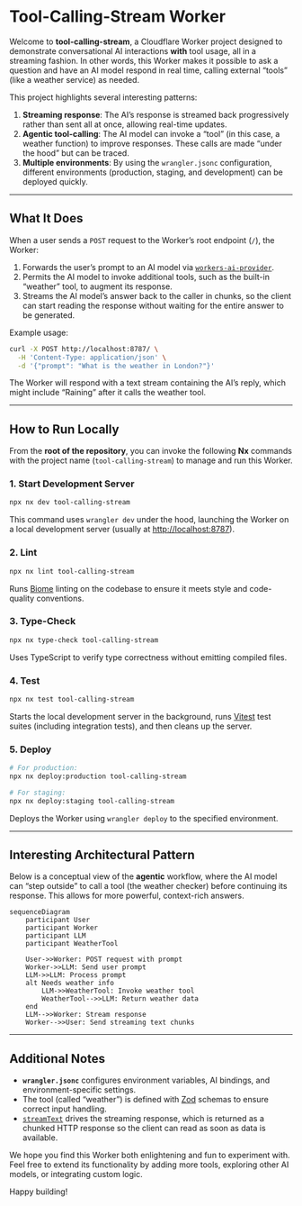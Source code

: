 # Tool-Calling-Stream Worker

Welcome to **tool-calling-stream**, a Cloudflare Worker project designed to demonstrate conversational AI interactions **with** tool usage, all in a streaming fashion. In other words, this Worker makes it possible to ask a question and have an AI model respond in real time, calling external “tools” (like a weather service) as needed.

This project highlights several interesting patterns:
1. **Streaming response**: The AI’s response is streamed back progressively rather than sent all at once, allowing real-time updates.
2. **Agentic tool-calling**: The AI model can invoke a “tool” (in this case, a weather function) to improve responses. These calls are made “under the hood” but can be traced.
3. **Multiple environments**: By using the `wrangler.jsonc` configuration, different environments (production, staging, and development) can be deployed quickly.

---

## What It Does

When a user sends a `POST` request to the Worker’s root endpoint (`/`), the Worker:
1. Forwards the user’s prompt to an AI model via [`workers-ai-provider`](https://www.npmjs.com/package/workers-ai-provider).
2. Permits the AI model to invoke additional tools, such as the built-in “weather” tool, to augment its response.
3. Streams the AI model’s answer back to the caller in chunks, so the client can start reading the response without waiting for the entire answer to be generated.

Example usage:
```bash
curl -X POST http://localhost:8787/ \
  -H 'Content-Type: application/json' \
  -d '{"prompt": "What is the weather in London?"}'
```
The Worker will respond with a text stream containing the AI’s reply, which might include “Raining” after it calls the weather tool.

---

## How to Run Locally

From the **root of the repository**, you can invoke the following **Nx** commands with the project name (`tool-calling-stream`) to manage and run this Worker.

### 1. Start Development Server
```bash
npx nx dev tool-calling-stream
```
This command uses `wrangler dev` under the hood, launching the Worker on a local development server (usually at [http://localhost:8787](http://localhost:8787)).

### 2. Lint
```bash
npx nx lint tool-calling-stream
```
Runs [Biome](https://biomejs.dev/) linting on the codebase to ensure it meets style and code-quality conventions.

### 3. Type-Check
```bash
npx nx type-check tool-calling-stream
```
Uses TypeScript to verify type correctness without emitting compiled files.

### 4. Test
```bash
npx nx test tool-calling-stream
```
Starts the local development server in the background, runs [Vitest](https://vitest.dev/) test suites (including integration tests), and then cleans up the server.

### 5. Deploy
```bash
# For production:
npx nx deploy:production tool-calling-stream

# For staging:
npx nx deploy:staging tool-calling-stream
```
Deploys the Worker using `wrangler deploy` to the specified environment.

---

## Interesting Architectural Pattern

Below is a conceptual view of the **agentic** workflow, where the AI model can “step outside” to call a tool (the weather checker) before continuing its response. This allows for more powerful, context-rich answers.

```mermaid
sequenceDiagram
    participant User
    participant Worker
    participant LLM
    participant WeatherTool

    User->>Worker: POST request with prompt
    Worker->>LLM: Send user prompt
    LLM->>LLM: Process prompt
    alt Needs weather info
        LLM->>WeatherTool: Invoke weather tool
        WeatherTool-->>LLM: Return weather data
    end
    LLM-->>Worker: Stream response
    Worker-->>User: Send streaming text chunks
```

---

## Additional Notes

- **`wrangler.jsonc`** configures environment variables, AI bindings, and environment-specific settings.
- The tool (called “weather”) is defined with [Zod](https://zod.dev/) schemas to ensure correct input handling.
- [`streamText`](https://www.npmjs.com/package/ai) drives the streaming response, which is returned as a chunked HTTP response so the client can read as soon as data is available.

We hope you find this Worker both enlightening and fun to experiment with. Feel free to extend its functionality by adding more tools, exploring other AI models, or integrating custom logic.

Happy building!

